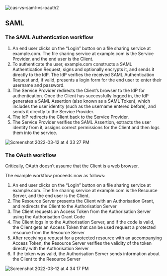 ![cas-vs-saml-vs-oauth2](https://user-images.githubusercontent.com/96379191/158010491-c1629915-988a-4a4d-845d-9b091bf2d080.png)


## SAML

### The SAML Authentication workflow

1. An end user clicks on the “Login” button on a file sharing service at example.com. The file sharing service at example.com is the Service Provider, and the end user is the Client.
2. To authenticate the user, example.com constructs a SAML Authentication Request, signs and optionally encrypts it, and sends it directly to the IdP. The IdP verifies the received SAML Authentication Request and, if valid, presents a login form for the end user to enter their username and password.
3. The Service Provider redirects the Client’s browser to the IdP for authentication. Once the Client has successfully logged in, the IdP generates a SAML Assertion (also known as a SAML Token), which includes the user identity (such as the username entered before), and sends it directly to the Service Provider.
4. The IdP redirects the Client back to the Service Provider.
5. The Service Provider verifies the SAML Assertion, extracts the user identity from it, assigns correct permissions for the Client and then logs them into the service.

![Screenshot 2022-03-12 at 4 33 27 PM](https://user-images.githubusercontent.com/96379191/158010586-a5615658-82c6-4e4d-81e2-23fb78438855.png)

### The OAuth workflow

Critically, OAuth doesn’t assume that the Client is a web browser.

The example workflow proceeds now as follows:

1. An end user clicks on the “Login” button on a file sharing service at example.com. The file sharing service at example.com is the Resource Server, and the end user is the Client.
2. The Resource Server presents the Client with an Authorisation Grant, and redirects the Client to the Authorisation Server
3. The Client requests an Access Token from the Authorisation Server using the Authorisation Grant Code
4. The Client logs in to the Authorisation Server, and if the code is valid, the Client gets an Access Token that can be used request a protected resource from the Resource Server
5. After receiving a request for a protected resource with an accompanying Access Token, the Resource Server verifies the validity of the token directly with the Authorisation Server
6. If the token was valid, the Authorisation Server sends information about the Client to the Resource Server

![Screenshot 2022-03-12 at 4 34 17 PM](https://user-images.githubusercontent.com/96379191/158010613-83578bb0-c5d2-43c9-b422-1ebef89d4e35.png)

